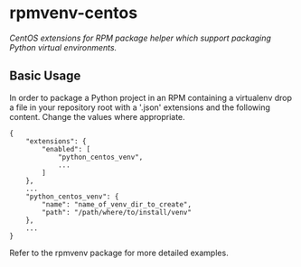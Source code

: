 rpmvenv-centos
==============

*CentOS extensions for RPM package helper which support packaging Python virtual environments.*

Basic Usage
-----------

In order to package a Python project in an RPM containing a virtualenv drop
a file in your repository root with a '.json' extensions and the following
content. Change the values where appropriate.

    {
        "extensions": {
            "enabled": [
                "python_centos_venv",
                ...
            ]
        },
        ...
        "python_centos_venv": {
            "name": "name_of_venv_dir_to_create",
            "path": "/path/where/to/install/venv"
        },
        ...
    }

Refer to the rpmvenv package for more detailed examples.
